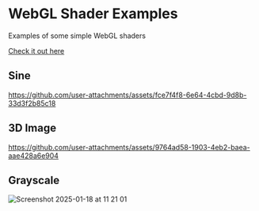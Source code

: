 # WebGL Shader Examples

Examples of some simple WebGL shaders

[Check it out here](https://web-gl-examples.vercel.app)

## Sine
https://github.com/user-attachments/assets/fce7f4f8-6e64-4cbd-9d8b-33d3f2b85c18

## 3D Image
https://github.com/user-attachments/assets/9764ad58-1903-4eb2-baea-aae428a6e904

## Grayscale
![Screenshot 2025-01-18 at 11 21 01](https://github.com/user-attachments/assets/763f9e75-80dc-4644-afba-d90c6bc62624)
